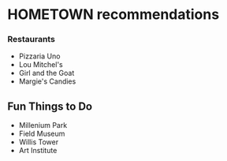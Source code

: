 # HOMETOWN recommendations

### Restaurants
- Pizzaria Uno
- Lou Mitchel's
- Girl and the Goat
- Margie's Candies

## Fun Things to Do
- Millenium Park
- Field Museum
- Willis Tower
- Art Institute
